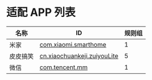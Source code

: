 # 适配 APP 列表

| 名称 | ID | 规则组 |
| - | - | - |
| 米家 | [com.xiaomi.smarthome](/docs/com.xiaomi.smarthome.md) | 1 |
| 皮皮搞笑 | [cn.xiaochuankeji.zuiyouLite](/docs/cn.xiaochuankeji.zuiyouLite.md) | 5 |
| 微信 | [com.tencent.mm](/docs/com.tencent.mm.md) | 1 |
